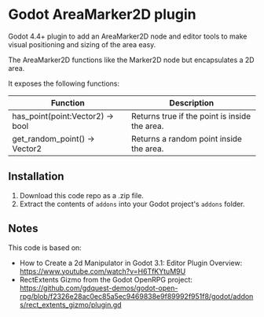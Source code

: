 # Godot AreaMarker2D plugin
Godot 4.4+ plugin to add an AreaMarker2D node and editor tools to make visual positioning and sizing of the area easy.

The AreaMarker2D functions like the Marker2D node but encapsulates a 2D area.

It exposes the following functions:

| Function | Description |
|----------|-------------|  
|has_point(point:Vector2) -> bool |Returns true if the point is inside the area.|
|get_random_point() -> Vector2 | Returns a random point inside the area.|

## Installation
1. Download this code repo as a .zip file.
2. Extract the contents of `addons` into your Godot project's `addons` folder.

## Notes
This code is based on:

* How to Create a 2d Manipulator in Godot 3.1: Editor Plugin Overview: https://www.youtube.com/watch?v=H6TfKYtuM9U
* RectExtents Gizmo from the Godot OpenRPG project: https://github.com/gdquest-demos/godot-open-rpg/blob/f2326e28ac0ec85a5ec9469838e9f89992f951f8/godot/addons/rect_extents_gizmo/plugin.gd
